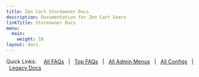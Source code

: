 ```yaml
---
title: Zen Cart Storeowner Docs
description: Documentation for Zen Cart Users 
linkTitle: Storeowner Docs
menu:
  main:
    weight: 10
layout: docs
---
```


Quick Links: &nbsp;
&nbsp; [All FAQs](/user/_allpages/) &nbsp; | 
&nbsp; [Top FAQs](/user/all_time_favorites/) &nbsp; | 
&nbsp; [All Admin Menus](/user/admin_pages/menu_sections/) &nbsp; | 
&nbsp; [All Configs](/user/admin_pages/configuration/all/) &nbsp; | 
&nbsp; [Legacy Docs](/user/miscellaneous/legacy)<br />
